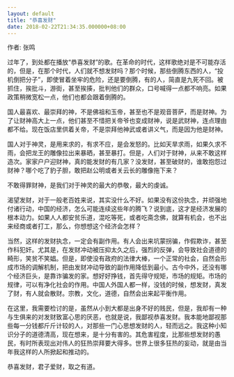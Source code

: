 ```yaml
---
layout: default
title: "恭喜发财"
date: 2018-02-22T21:34:35.000000+08:00
---
```


作者: 张鸣

过年了，到处都在播放“恭喜发财”的歌。在革命的时代，这样歌绝对是不可能存活的，但是，在那个时代，人们就不想发财吗？那个时候，那些倒腾东西的人，“投机倒把分子”，即使冒着坐牢的危险，还是要倒腾，有的人，简直是九死不回。被抓住，挨批斗，游街，甚至挨揍，批判他们的群众，口号喊得一点都不响亮。如果政策稍微宽松一点，他们也都会跟着倒腾的。

国人最喜欢、最崇拜的神，不是佛祖和玉帝，甚至也不是观音菩萨，而是财神。为了让财神高大上一点，他们甚至不惜把关帝爷也变成财神，说是武财神，连点理由都不给。现在饭店里供着关帝，不是崇拜他神武或者讲义气，而是因为他是财神。

国人对于神灵，是用来求的，有求不应，是会发怒的。比如天旱求雨，如果久求不雨，会把龙王的雕像拉出来暴晒，甚至暴打。但是，人们对于财神，从来不敢这样造次。家家户户迎财神，真的能发财的有几家？没发财，甚至破财的，谁敢抱怨过财神？哪个吃了豹子胆，敢把赵公明或者关云长的雕像拖下来？

不敢得罪财神，是我们对于神灵的最大的恭敬，最大的虔诚。

渴望发财，对于一般老百姓来说，其实没什么不好。如果没有这份执念，并顽强地付诸行动，中国的经济，怎么可能连续这些年的腾飞？说到底，这才是经济发展的根本动力。如果人人都安贫乐道，混吃等死，或者吃斋念佛，就算有机会，也不出来经商或者打工，那么，你想想这个经济会怎样？

当然，这样的发财执念，一定会有副作用。有人会出来坑蒙拐骗，作假欺诈，甚至作科犯奸。尤其是，在发财冲动被压抑太久之后，强烈的反弹，会导致社会道德的畸形，笑贫不笑娼。但是，即使没有政府的法律大棒，一个正常的社会，自然会形成市场的调解机制，把由发财冲动导致的副作用降低到最小。古今中外，还没有哪个经济巨头，是靠诈骗发的家。想好好挣钱，首先得守规矩，市场的规矩。市场的规律，可以有净化社会的作用。中国人外国人都一样，没钱的时候，想发财，真发了财，有人就会散财。宗教，文化，道德，自然会出来起平衡作用。

在这里，我需要检讨的是，虽然从小到大都是出身不好的贱民，但是，我却有一种与生俱来的对发财致富心思的厌恶，也就是说，我鄙视恭喜发财。我本能地鄙视那些每一分钱都斤斤计较的人，对那些一门心思想发财的人，轻而远之。我这种小知识分子的道德清高，现在想来，是十分有害的。其危害程度，比那些想发财的愚民，有时所表现出对伟人的狂热崇拜要大得多。世界上很多狂热的妄动，就是由当年我这样的人所掀起和推动的。

恭喜发财，君子爱财，取之有道。

